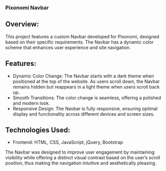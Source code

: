### Pixonomi Navbar

## Overview:
This project features a custom Navbar developed for Pixonomi, designed based on their specific requirements. The Navbar has a dynamic color scheme that enhances user experience and site navigation.

## Features:
- Dynamic Color Change: The Navbar starts with a dark theme when positioned at the top of the website. As users scroll down, the Navbar remains hidden but reappears in a light theme when users scroll back up.
- Smooth Transitions: The color change is seamless, offering a polished and modern look.
- Responsive Design: The Navbar is fully responsive, ensuring optimal display and functionality across different devices and screen sizes.

## Technologies Used:
- Frontend: HTML, CSS, JavaScript, jQuery, Bootstrap

The Navbar was designed to improve user engagement by maintaining visibility while offering a distinct visual contrast based on the user’s scroll position, thus making the navigation intuitive and aesthetically pleasing.

